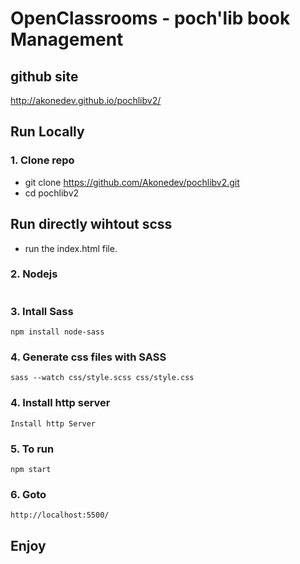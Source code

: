 # OpenClassrooms - poch'lib book Management

## github site

<http://akonedev.github.io/pochlibv2/>

## Run Locally

### 1. Clone repo

- git clone <https://github.com/Akonedev/pochlibv2.git>
- cd pochlibv2

## Run directly  wihtout  scss

- run the index.html file.

### 2. Nodejs

```Download and Install nodejs
```

### 3. Intall Sass

```
npm install node-sass
```

### 4. Generate css files with SASS

```
sass --watch css/style.scss css/style.css
```

### 4. Install http server

```
Install http Server
```

### 5. To run

```
npm start
```

### 6. Goto

```
http://localhost:5500/
```

## Enjoy
